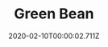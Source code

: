 ---
templateKey: blog-post
title: Green Bean
description: A juicy little bean with a cool, crisp snap.
featuredpost: false
date: 2020-02-10T00:00:02.711Z
featuredimage: /img/Green_Bean.png
sellPrice: 40
tags: 
  - Spring
  -  edible
  -  vegetable
---